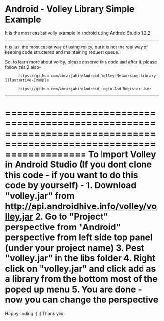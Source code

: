 # Android - Volley Library Simple Example
It is the most easiest volly example in android using Android Studio 1.2.2.

*****************************************************************************************************************************
It is just the most easist way of using volley, but it is not the real way of keeping code structered and maintaining request queue.

So, to learn more about volley, please observe this code and after it, please follow this 2 also-

          https://github.com/abrarjahin/Android_Volley-Networking-Library-Illustrative-Example

          https://github.com/abrarjahin/Android_Login-And-Register-User
*****************************************************************************************************************************


======================================================================================================================
To Import Volley in Android Studio (If you dont clone this code - if you want to do this code by yourself) -
          1. Download "volley.jar" from http://api.androidhive.info/volley/volley.jar
          2. Go to "Project" perspective from "Android" perspective from left side top panel (under your project name)
          3. Pest "volley.jar" in the libs folder
          4. Right click on "volley.jar" and click add as a library from the bottom most of the poped up menu
          5. You are done - now you can change the perspective
======================================================================================================================

Happy coding :) :)
Thank you
